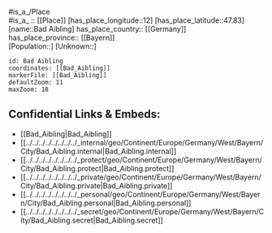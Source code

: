 ﻿---
location: [47.83,12] 
mapzoom: [7,12] 
mapmarker: city 
type: City
tags:
- geo/City


SpocWebEntityId: 28958
isDeleted: false
confidential: public

---
#is_a_/Place  
#is_a_ :: [[Place]] 
[has_place_longitude::12] 
[has_place_latitude::47.83] 
[name::Bad Aibling] 
has_place_country:: [[Germany]]  
has_place_province:: [[Bayern]]  
[Population::] 
[Unknown::] 


```leaflet
id: Bad Aibling
coordinates: [[Bad_Aibling]] 
markerFile: [[Bad_Aibling]] 
defaultZoom: 11 
maxZoom: 18
```


## Confidential Links & Embeds: 
- [[Bad_Aibling|Bad_Aibling]]  
- [[../../../../../../../../_internal/geo/Continent/Europe/Germany/West/Bayern/City/Bad_Aibling.internal|Bad_Aibling.internal]] 
- [[../../../../../../../../_protect/geo/Continent/Europe/Germany/West/Bayern/City/Bad_Aibling.protect|Bad_Aibling.protect]] 
- [[../../../../../../../../_private/geo/Continent/Europe/Germany/West/Bayern/City/Bad_Aibling.private|Bad_Aibling.private]] 
- [[../../../../../../../../_personal/geo/Continent/Europe/Germany/West/Bayern/City/Bad_Aibling.personal|Bad_Aibling.personal]] 
- [[../../../../../../../../_secret/geo/Continent/Europe/Germany/West/Bayern/City/Bad_Aibling.secret|Bad_Aibling.secret]] 
